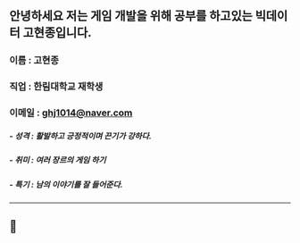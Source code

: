 ## 안녕하세요 저는 게임 개발을 위해 공부를 하고있는 빅데이터 고현종입니다.

### 이름 : 고현종
### 직업 : 한림대학교 재학생
### 이메일 : ghj1014@naver.com

##### - 성격 : 활발하고 긍정적이며 끈기가 강하다.
##### - 취미 : 여러 장르의 게임 하기
##### - 특기 : 남의 이야기를 잘 들어준다.
-----------------------------------------------------------------------
## 🔭 
<!--


- 🔭 I’m currently working on ...
- 🌱 I’m currently learning ...
- 👯 I’m looking to collaborate on ...
- 🤔 I’m looking for help with ...
- 💬 Ask me about ...
- 📫 How to reach me: ...
- 😄 Pronouns: ...
- ⚡ Fun fact: ...
-->
